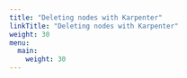 ```yaml
---
title: "Deleting nodes with Karpenter"
linkTitle: "Deleting nodes with Karpenter"
weight: 30
menu:
  main:
    weight: 30
---
```

